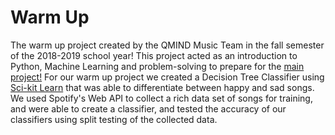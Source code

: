 # Warm Up

The warm up project created by the QMIND Music Team in the fall semester of the 2018-2019 school year! This project acted as an introduction to Python, Machine Learning and problem-solving to prepare for the [main project!](./main-project) For our warm up project we created a Decision Tree Classifier using [Sci-kit Learn](https://scikit-learn.org) that was able to differentiate between happy and sad songs. We used Spotify's Web API to collect a rich data set of songs for training, and were able to create a classifier, and tested the accuracy of our classifiers using split testing of the collected data.
